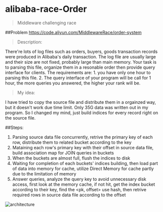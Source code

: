 # alibaba-race-Order
> Middleware challenging race

##Problem https://code.aliyun.com/MiddlewareRace/order-system


> Description:

There're lots of log files such as orders, buyers, goods transaction records were produced in Alibaba's daily transaction. The log file are usually large and their size are not fixed, probably large than main memory. Your task is to parsing this file, organize them in a resonable order then provide query interface for clients. The requirements are: 1. you have only one hour to parsing this file. 2. The query interface of your program will be call for 1 hour, the more queries you answered, the higher your rank will be.


> My idea:

I have tried to copy the source file and distribute them in a orgainzed way, but it doesn't work due time limit. Only 35G data was written out in my program. So I changed my mind, just build indices for every record right on the source file.

##Steps:

1. Parsing source data file concurrently, retrive the primary key of each row, distribute them to related bucket according to the key
2. Mataining each row's primary key with their offset in source data file, build association map for JOIN queries in buckets
3. When the buckets are almost full, flush the indices to disk
4. Waiting for completion of each buckets' indices building, then load part of data into memory for cache, utilize Direct Memory for cache partly due to the limitation of memory
5. Answer queries, analyze the query key to avoid unnecessary disk access, first look at the memory cache, if not hit, get the index bucket according to their key, find the <pk, offset> use hash, then retrive required rows in source data file according to the offset

![architecture](architecture.jpg)
